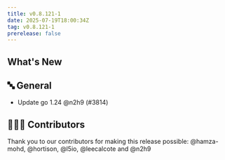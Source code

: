 ```yaml
---
title: v0.8.121-1
date: 2025-07-19T18:00:34Z
tag: v0.8.121-1
prerelease: false
---
```


## What's New
## 🔤 General
- Update go 1.24 @n2h9 (#3814)

## 👨🏽‍💻 Contributors

Thank you to our contributors for making this release possible:
@hamza-mohd, @hortison, @l5io, @leecalcote and @n2h9
